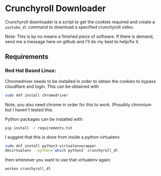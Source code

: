 # Crunchyroll Downloader

Crunchyroll downloader is a script to get the cookies required and create a `youtube_dl` command to
download a specified crunchyroll video.

Note: This is by no means a finished piece of software. If there is demand, send me a message here on github and I'll do my best to help/fix it.

## Requirements

### Red Hat Based Linux:

Chromedriver needs to be installed in order to obtain the cookies to bypass cloudflare and login. This can be obtained with

```bash
sudo dnf install chromedriver
```
Note, you also need chrome in order for this to work. (Possibly chromium but I haven't tested this.

Python packages can be installed with:

```bash
pip install -r requirements.txt
```

I suggest that this is done from inside a python virtualenv

```bash
sudo dnf install python3-virtualenvwrapper
mkvirtualenv --python=`which python3` crunchyroll_dl
```
then whenever you want to use that virtualenv again:

```bash
workon crunchyroll_dl
```